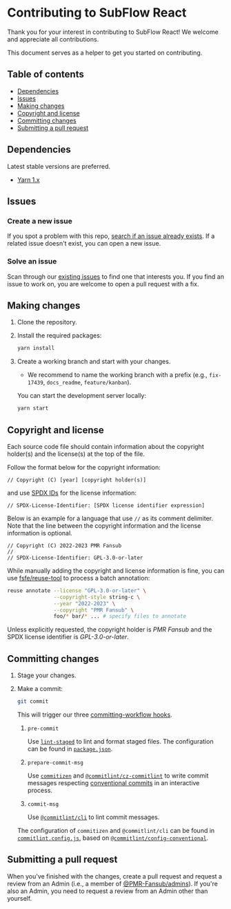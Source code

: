 # Contributing to SubFlow React

Thank you for your interest in contributing to SubFlow React! We welcome and
appreciate all contributions.

This document serves as a helper to get you started on contributing.

## Table of contents

- [Dependencies](#dependencies)
- [Issues](#issues)
- [Making changes](#making-changes)
- [Copyright and license](#copyright-and-license)
- [Committing changes](#committing-changes)
- [Submitting a pull request](#submitting-a-pull-request)

## Dependencies

Latest stable versions are preferred.

- [Yarn 1.x](https://github.com/yarnpkg/yarn)

## Issues

### Create a new issue

If you spot a problem with this repo, [search if an issue already exists]. If a
related issue doesn't exist, you can open a new issue.

[search if an issue already exists]: https://docs.github.com/en/github/searching-for-information-on-github/searching-on-github/searching-issues-and-pull-requests#search-by-the-title-body-or-comments

### Solve an issue

Scan through our
[existing issues](https://github.com/PMR-Fansub/subflow-react/issues) to find
one that interests you. If you find an issue to work on, you are welcome to open
a pull request with a fix.

## Making changes

1. Clone the repository.

2. Install the required packages:

   ```bash
   yarn install
   ```

3. Create a working branch and start with your changes.

   - We recommend to name the working branch with a prefix (e.g., `fix-17439`,
     `docs_readme`, `feature/kanban`).

   You can start the development server locally:

   ```bash
   yarn start
   ```

## Copyright and license

Each source code file should contain information about the copyright holder(s)
and the license(s) at the top of the file.

Follow the format below for the copyright information:

```
// Copyright (C) [year] [copyright holder(s)]
```

and use [SPDX IDs](https://spdx.dev/ids/) for the license information:

```
// SPDX-License-Identifier: [SPDX license identifier expression]
```

Below is an example for a language that use `//` as its comment delimiter. Note
that the line between the copyright information and the license information is
optional.

```
// Copyright (C) 2022-2023 PMR Fansub
//
// SPDX-License-Identifier: GPL-3.0-or-later
```

While manually adding the copyright and license information is fine, you can use
[fsfe/reuse-tool](https://github.com/fsfe/reuse-tool) to process a batch
annotation:

```bash
reuse annotate --license "GPL-3.0-or-later" \
               --copyright-style string-c \
               --year "2022-2023" \
               --copyright "PMR Fansub" \
               foo/* bar/* ... # specify files to annotate
```

Unless explicitly requested, the copyright holder is _PMR Fansub_ and the SPDX
license identifier is _GPL-3.0-or-later_.

## Committing changes

1. Stage your changes.

2. Make a commit:

   ```bash
   git commit
   ```

   This will trigger our three
   [committing-workflow hooks](https://git-scm.com/book/en/v2/Customizing-Git-Git-Hooks#_committing_workflow_hooks).

   1. `pre-commit`

      Use [`lint-staged`] to lint and format staged files. The configuration can
      be found in [`package.json`](package.json).

      [`lint-staged`]: https://github.com/okonet/lint-staged

   2. `prepare-commit-msg`

      Use [`commitizen`] and [`@commitlint/cz-commitlint`] to write commit
      messages respecting [conventional commits] in an interactive process.

      [`commitizen`]: https://github.com/commitizen/cz-cli
      [`@commitlint/cz-commitlint`]: https://github.com/conventional-changelog/commitlint/tree/master/%40commitlint/cz-commitlint
      [conventional commits]: https://www.conventionalcommits.org

   3. `commit-msg`

      Use [`@commitlint/cli`] to lint commit messages.

      [`@commitlint/cli`]: https://github.com/conventional-changelog/commitlint/tree/master/%40commitlint/cli

   The configuration of `commitizen` and `@commitlint/cli` can be found in
   [`commitlint.config.js`](commitlint.config.js), based on
   [`@commitlint/config-conventional`].

   [`@commitlint/config-conventional`]: https://github.com/conventional-changelog/commitlint/tree/master/%40commitlint/config-conventional

## Submitting a pull request

When you've finished with the changes, create a pull request and request a
review from an Admin (i.e., a member of
[@PMR-Fansub/admins](https://github.com/orgs/PMR-Fansub/teams/admins)). If
you're also an Admin, you need to request a review from an Admin other than
yourself.
